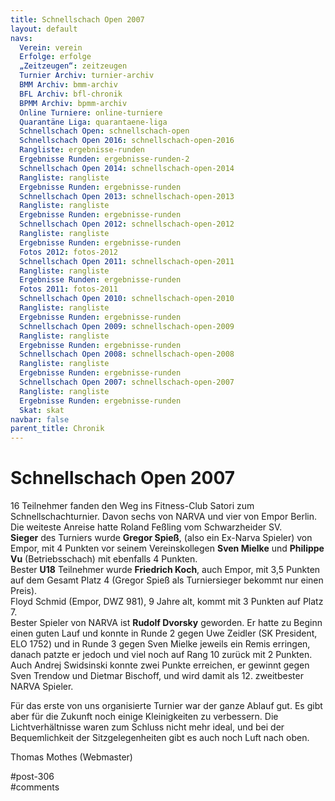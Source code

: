 ```yaml
---
title: Schnellschach Open 2007 
layout: default
navs:
  Verein: verein
  Erfolge: erfolge
  „Zeitzeugen“: zeitzeugen
  Turnier Archiv: turnier-archiv
  BMM Archiv: bmm-archiv
  BFL Archiv: bfl-chronik
  BPMM Archiv: bpmm-archiv
  Online Turniere: online-turniere
  Quarantäne Liga: quarantaene-liga
  Schnellschach Open: schnellschach-open
  Schnellschach Open 2016: schnellschach-open-2016
  Rangliste: ergebnisse-runden
  Ergebnisse Runden: ergebnisse-runden-2
  Schnellschach Open 2014: schnellschach-open-2014
  Rangliste: rangliste
  Ergebnisse Runden: ergebnisse-runden
  Schnellschach Open 2013: schnellschach-open-2013
  Rangliste: rangliste
  Ergebnisse Runden: ergebnisse-runden
  Schnellschach Open 2012: schnellschach-open-2012
  Rangliste: rangliste
  Ergebnisse Runden: ergebnisse-runden
  Fotos 2012: fotos-2012
  Schnellschach Open 2011: schnellschach-open-2011
  Rangliste: rangliste
  Ergebnisse Runden: ergebnisse-runden
  Fotos 2011: fotos-2011
  Schnellschach Open 2010: schnellschach-open-2010
  Rangliste: rangliste
  Ergebnisse Runden: ergebnisse-runden
  Schnellschach Open 2009: schnellschach-open-2009
  Rangliste: rangliste
  Ergebnisse Runden: ergebnisse-runden
  Schnellschach Open 2008: schnellschach-open-2008
  Rangliste: rangliste
  Ergebnisse Runden: ergebnisse-runden
  Schnellschach Open 2007: schnellschach-open-2007
  Rangliste: rangliste
  Ergebnisse Runden: ergebnisse-runden
  Skat: skat
navbar: false
parent_title: Chronik
---
```

<div class="post-306 page type-page status-publish hentry" id="post-306">
<h1 class="entry-title">Schnellschach Open 2007</h1>
<div class="entry-content">
<p>16 Teilnehmer fanden den Weg ins Fitness-Club Satori zum Schnellschachturnier. Davon sechs von NARVA und vier von Empor Berlin.<br/>
Die weiteste Anreise hatte Roland Feßling vom Schwarzheider SV.<br/>
<strong>Sieger</strong> des Turniers wurde <strong>Gregor Spieß</strong>, (also ein Ex-Narva Spieler) von Empor, mit 4 Punkten vor seinem Vereinskollegen <strong>Sven Mielke</strong> und <strong>Philippe Vu</strong> (Betriebsschach) mit ebenfalls 4 Punkten.<br/>
Bester <strong>U18</strong> Teilnehmer wurde <strong>Friedrich Koch</strong>, auch Empor, mit 3,5 Punkten auf dem Gesamt Platz 4 (Gregor Spieß als Turniersieger bekommt nur einen Preis).<br/>
Floyd Schmid (Empor, DWZ 981), 9 Jahre alt, kommt mit 3 Punkten auf Platz 7.<br/>
Bester Spieler von NARVA ist <strong>Rudolf Dvorsky</strong> geworden. Er hatte zu Beginn einen guten Lauf und konnte in Runde 2 gegen Uwe Zeidler (SK President, ELO 1752) und in Runde 3 gegen Sven Mielke jeweils ein Remis erringen, danach patzte er jedoch und viel noch auf Rang 10 zurück mit 2 Punkten.<br/>
Auch Andrej Swidsinski konnte zwei Punkte erreichen, er gewinnt gegen Sven Trendow und Dietmar Bischoff, und wird damit als 12. zweitbester NARVA Spieler.</p>
<p>Für das erste von uns organisierte Turnier war der ganze Ablauf gut. Es gibt aber für die Zukunft noch einige Kleinigkeiten zu verbessern. Die Lichtverhältnisse waren zum Schluss nicht mehr ideal, und bei der Bequemlichkeit der Sitzgelegenheiten gibt es auch noch Luft nach oben.</p>
<p>Thomas Mothes (Webmaster)</p>
</div><!-- .entry-content -->
</div> #post-306 
<div id="comments">
</div> #comments 
